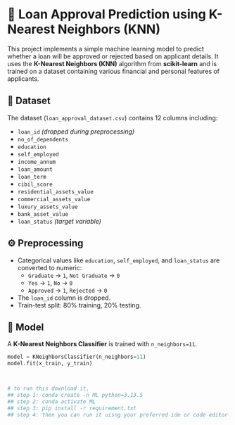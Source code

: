 # 🏦 Loan Approval Prediction using K-Nearest Neighbors (KNN)

This project implements a simple machine learning model to predict whether a loan will be approved or rejected based on applicant details. It uses the **K-Nearest Neighbors (KNN)** algorithm from **scikit-learn** and is trained on a dataset containing various financial and personal features of applicants.

## 📁 Dataset

The dataset (`loan_approval_dataset.csv`) contains 12 columns including:

- `loan_id` *(dropped during preprocessing)*
- `no_of_dependents`
- `education`
- `self_employed`
- `income_annum`
- `loan_amount`
- `loan_term`
- `cibil_score`
- `residential_assets_value`
- `commercial_assets_value`
- `luxury_assets_value`
- `bank_asset_value`
- `loan_status` *(target variable)*

## ⚙️ Preprocessing

- Categorical values like `education`, `self_employed`, and `loan_status` are converted to numeric:
  - `Graduate` → `1`, `Not Graduate` → `0`
  - `Yes` → `1`, `No` → `0`
  - `Approved` → `1`, `Rejected` → `0`
- The `loan_id` column is dropped.
- Train-test split: 80% training, 20% testing.

## 🧠 Model

A **K-Nearest Neighbors Classifier** is trained with `n_neighbors=11`.

```python
model = KNeighborsClassifier(n_neighbors=11)
model.fit(x_train, y_train)



# to run this download it, 
## step 1: conda create -n ML python=3.13.5
## step 2: conda activate ML
## step 3: pip install -r requirement.txt
## step 4: then you can run it uisng your preferred ide or code editor 
